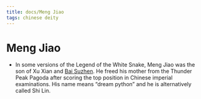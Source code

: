```yaml
---
title: docs/Meng Jiao
tags: chinese deity
---
```


# Meng Jiao 
- In some versions of the Legend of the White Snake, Meng Jiao was the son of Xu Xian and [Bai Suzhen](Bai%20Suzhen.md). He freed his mother from the Thunder Peak Pagoda after scoring the top position in Chinese imperial examinations. His name means “dream python” and he is alternatively called Shi Lin.